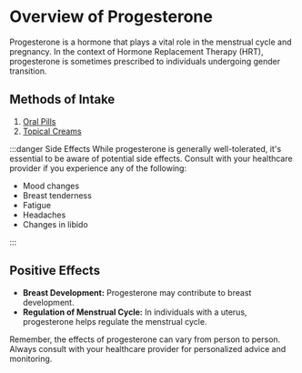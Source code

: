 # Overview of Progesterone

Progesterone is a hormone that plays a vital role in the menstrual cycle and pregnancy. In the context of Hormone Replacement Therapy (HRT), progesterone is sometimes prescribed to individuals undergoing gender transition.

## Methods of Intake

1. [Oral Pills](/guide/progesterone/pills/)
2. [Topical Creams](/guide/progesterone/topical/)

:::danger Side Effects
While progesterone is generally well-tolerated, it's essential to be aware of potential side effects. Consult with your healthcare provider if you experience any of the following:

- Mood changes
- Breast tenderness
- Fatigue
- Headaches
- Changes in libido

:::

## Positive Effects

- **Breast Development:** Progesterone may contribute to breast development.
- **Regulation of Menstrual Cycle:** In individuals with a uterus, progesterone helps regulate the menstrual cycle.

Remember, the effects of progesterone can vary from person to person. Always consult with your healthcare provider for personalized advice and monitoring.

